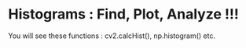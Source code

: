 # Histograms : Find, Plot, Analyze !!!
You will see these functions : cv2.calcHist(), np.histogram() etc.

